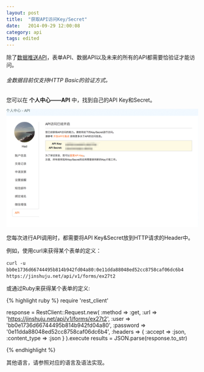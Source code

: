 ```yaml
---
layout: post
title:  "获取API访问Key/Secret"
date:   2014-09-29 12:00:08
category: api
tags: edited
---
```


除了[数据推送API](http-push.html)，表单API、数据API以及未来的所有的API都需要恰验证才能访问。
###### 金数据目前仅支持HTTP Basic的验证方式。

您可以在 **个人中心——API** 中，找到自己的API Key和Secret。

![API Key](/images/api-auth.png)

您每次进行API调用时，都需要将API Key&Secret放到HTTP请求的Header中。

例如，使用curl来获得某个表单的定义：

`curl -u bb0e1736d66744495b814b942fd04a80:0e11dda88048ed52cc8758caf06dc6b4 https://jinshuju.net/api/v1/forms/ex27t2`

或通过Ruby来获得某个表单的定义: 

{% highlight ruby %}
require 'rest_client'

response = RestClient::Request.new(
    :method => :get,
    :url => 'https://jinshuju.net/api/v1/forms/ex27t2',
    :user => 'bb0e1736d66744495b814b942fd04a80',
    :password => '0e11dda88048ed52cc8758caf06dc6b4',
    :headers => { :accept => :json,
    :content_type => :json }
  ).execute
results = JSON.parse(response.to_str)

{% endhighlight %}

其他语言，请参照对应的语言及语法实现。
